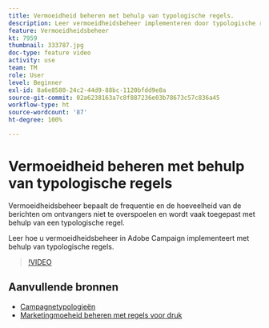 ```yaml
---
title: Vermoeidheid beheren met behulp van typologische regels.
description: Leer vermoeidheidsbeheer implementeren door typologische regels toe te passen.
feature: Vermoeidheidsbeheer
kt: 7959
thumbnail: 333787.jpg
doc-type: feature video
activity: use
team: TM
role: User
level: Beginner
exl-id: 8a6e8580-24c2-44d9-88bc-1120bfdd9e8a
source-git-commit: 02a6238163a7c8f887236e03b78673c57c836a45
workflow-type: ht
source-wordcount: '87'
ht-degree: 100%

---
```


# Vermoeidheid beheren met behulp van typologische regels

Vermoeidheidsbeheer bepaalt de frequentie en de hoeveelheid van de berichten om ontvangers niet te overspoelen en wordt vaak toegepast met behulp van een typologische regel.

Leer hoe u vermoeidheidsbeheer in Adobe Campaign implementeert met behulp van typologische regels.

>[!VIDEO](https://video.tv.adobe.com/v/333787?quality=12)

## Aanvullende bronnen

* [Campagnetypologieën](https://experienceleague.adobe.com/docs/campaign-classic/using/orchestrating-campaigns/campaign-optimization/about-campaign-typologies.html?lang=nl)
* [Marketingmoeheid beheren met regels voor druk](https://experienceleague.adobe.com/docs/campaign-classic/using/orchestrating-campaigns/campaign-optimization/pressure-rules.html?lang=nl)
